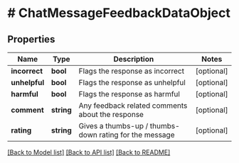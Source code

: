 # # ChatMessageFeedbackDataObject

## Properties

Name | Type | Description | Notes
------------ | ------------- | ------------- | -------------
**incorrect** | **bool** | Flags the response as incorrect | [optional]
**unhelpful** | **bool** | Flags the response as unhelpful | [optional]
**harmful** | **bool** | Flags the response as harmful | [optional]
**comment** | **string** | Any feedback related comments about the response | [optional]
**rating** | **string** | Gives a thumbs-up / thumbs-down rating for the message | [optional]

[[Back to Model list]](../../README.md#models) [[Back to API list]](../../README.md#endpoints) [[Back to README]](../../README.md)
